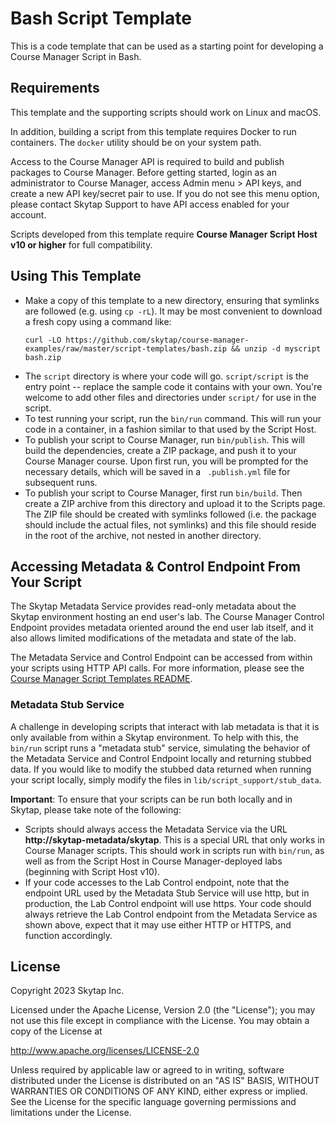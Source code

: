 # Bash Script Template

This is a code template that can be used as a starting point for developing a Course Manager Script in Bash.

## Requirements

This template and the supporting scripts should work on Linux and macOS. 

In addition, building a script from this template requires Docker to run containers. The `docker` utility should be on your system path.

Access to the Course Manager API is required to build and publish packages to Course Manager. Before getting started, login as an administrator to Course Manager, access Admin menu > API keys, and create a new API key/secret pair to use. If you do not see this menu option, please contact Skytap Support to have API access enabled for your account.

Scripts developed from this template require **Course Manager Script Host v10 or higher** for full compatibility.

## Using This Template

* Make a copy of this template to a new directory, ensuring that symlinks are followed (e.g. using `cp -rL`). It may be most convenient to download a fresh copy using a command like:
    ```
    curl -LO https://github.com/skytap/course-manager-examples/raw/master/script-templates/bash.zip && unzip -d myscript bash.zip
    ```
* The `script` directory is where your code will go. `script/script` is the entry point -- replace the sample code it contains with your own. You're welcome to add other files and directories under `script/` for use in the script.
* To test running your script, run the `bin/run` command. This will run your code in a container, in a fashion similar to that used by the Script Host.
* To publish your script to Course Manager, run `bin/publish`. This will build the dependencies, create a ZIP package, and push it to your Course Manager course. Upon first run, you will be prompted for the necessary details, which will be saved in a ` .publish.yml` file for subsequent runs.
* To publish your script to Course Manager, first run `bin/build`. Then create a ZIP archive from this directory and upload it to the Scripts page. The ZIP file should be created with symlinks followed (i.e. the package should include the actual files, not symlinks) and this file should reside in the root of the archive, not nested in another directory.

## Accessing Metadata & Control Endpoint From Your Script

The Skytap Metadata Service provides read-only metadata about the Skytap environment hosting an end user's lab. The Course Manager Control Endpoint provides metadata oriented around the end user lab itself, and it also allows limited modifications of the metadata and state of the lab.

The Metadata Service and Control Endpoint can be accessed from within your scripts using HTTP API calls. For more information, please see the [Course Manager Script Templates README](/skytap/course-manager-examples/script-templates/README.md).

### Metadata Stub Service

A challenge in developing scripts that interact with lab metadata is that it is only available from within a Skytap environment. To help with this, the `bin/run` script runs a "metadata stub" service, simulating the behavior of the Metadata Service and Control Endpoint locally and returning stubbed data. If you would like to modify the stubbed data returned when running your script locally, simply modify the files in `lib/script_support/stub_data`.

**Important**: To ensure that your scripts can be run both locally and in Skytap, please take note of the following:

* Scripts should always access the Metadata Service via the URL **http://skytap-metadata/skytap**. This is a special URL that only works in Course Manager scripts. This should work in scripts run with `bin/run`, as well as from the Script Host in Course Manager-deployed labs (beginning with Script Host v10).
* If your code accesses to the Lab Control endpoint, note that the endpoint URL used by the Metadata Stub Service will use http, but in production, the Lab Control endpoint will use https. Your code should always retrieve the Lab Control endpoint from the Metadata Service as shown above, expect that it may use either HTTP or HTTPS, and function accordingly.


## License

Copyright 2023 Skytap Inc.

Licensed under the Apache License, Version 2.0 (the "License");
you may not use this file except in compliance with the License.
You may obtain a copy of the License at

<http://www.apache.org/licenses/LICENSE-2.0>

Unless required by applicable law or agreed to in writing, software
distributed under the License is distributed on an "AS IS" BASIS,
WITHOUT WARRANTIES OR CONDITIONS OF ANY KIND, either express or implied.
See the License for the specific language governing permissions and
limitations under the License.
